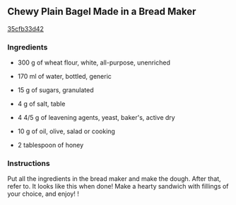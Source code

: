 ## Chewy Plain Bagel Made in a Bread Maker

[35cfb33d42](https://cookpad.com/us/recipes/148360-chewy-plain-bagel-made-in-a-bread-maker)

### Ingredients

 - 300 g of wheat flour, white, all-purpose, unenriched

 - 170 ml of water, bottled, generic

 - 15 g of sugars, granulated

 - 4 g of salt, table

 - 4 4/5 g of leavening agents, yeast, baker's, active dry

 - 10 g of oil, olive, salad or cooking

 - 2 tablespoon of honey

### Instructions

Put all the ingredients in the bread maker and make the dough. After that, refer to. It looks like this when done! Make a hearty sandwich with fillings of your choice, and enjoy! !